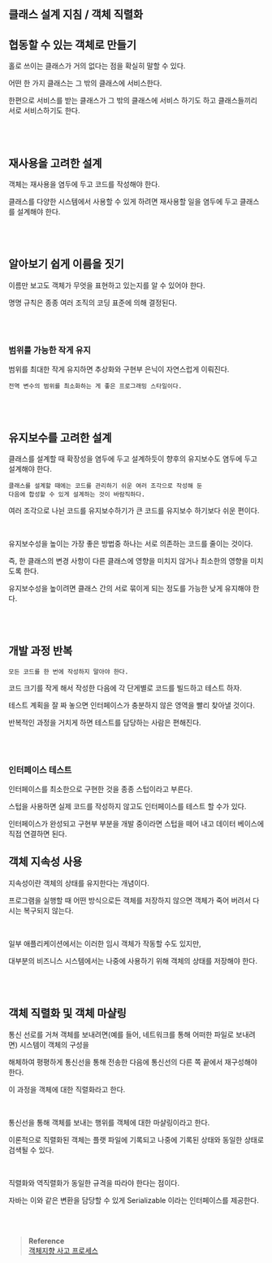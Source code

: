 ## 클래스 설계 지침 / 객체 직렬화



## 협동할 수 있는 객체로 만들기

홀로 쓰이는 클래스가 거의 없다는 점을 확실히 말할 수 있다.

어떤 한 가지 클래스는 그 밖의 클래스에 서비스한다.

한편으로 서비스를 받는 클래스가 그 밖의 클래스에 서비스 하기도 하고 클래스들끼리 서로 서비스하기도 한다.

<br/><br/>

## 재사용을 고려한 설계

객체는 재사용을 염두에 두고 코드를 작성해야 한다.

클래스를 다양한 시스템에서 사용할 수 있게 하려면 재사용할 일을 염두에 두고 클래스를 설계해야 한다.


<br/><br/>

## 알아보기 쉽게 이름을 짓기

이름만 보고도 객체가 무엇을 표현하고 있는지를 알 수 있어야 한다.

명명 규칙은 종종 여러 조직의 코딩 표준에 의해 결정된다.

<br/><br/>

### 범위를 가능한 작게 유지

범위를 최대한 작게 유지하면 추상화와 구현부 은닉이 자연스럽게 이뤄진다.

```
전역 변수의 범위를 최소화하는 게 좋은 프로그래밍 스타일이다.
```

<br/><br/>

## 유지보수를 고려한 설계

클래스를 설계할 때 확장성을 염두에 두고 설계하듯이 향후의 유지보수도 염두에 두고 설계해야 한다.

```
클래스를 설계할 때에는 코드를 관리하기 쉬운 여러 조각으로 작성해 둔 
다음에 합성할 수 있게 설계하는 것이 바람직하다.
```

여러 조각으로 나뉜 코드를 유지보수하기가 큰 코드를 유지보수 하기보다 쉬운 편이다.

<br/>

유지보수성을 높이는 가장 좋은 방법중 하나는 서로 의존하는 코드를 줄이는 것이다.

즉, 한 클래스의 변경 사항이 다른 클래스에 영향을 미치지 않거나 최소한의 영향을 미치도록 한다.

유지보수성을 높이려면 클래스 간의 서로 묶이게 되는 정도를 가능한 낮게 유지해야 한다.

<br/><br/>

## 개발 과정 반복

```
모든 코드를 한 번에 작성하지 말아야 한다.
```

코드 크기를 작게 해서 작성한 다음에 각 단게별로 코드를 빌드하고 테스트 하자.

테스트 계획을 잘 짜 놓으면 인터페이스가 충분하지 않은 영역을 빨리 찾아낼 것이다.

반복적인 과정을 거치게 하면 테스트를 담당하는 사람은 편해진다.

<br/><br/>

### 인터페이스 테스트

인터페이스를 최소한으로 구현한 것을 종종 스텁이라고 부른다.

스텁을 사용하면 실제 코드를 작성하지 않고도 인터페이스를 테스트 할 수가 있다.

인터페이스가 완성되고 구현부 부분을 개발 중이라면 스텁을 떼어 내고 데이터 베이스에 직접 연결하면 된다.

## 객체 지속성 사용

지속성이란 객체의 상태를 유지한다는 개념이다.

프로그램을 실행할 때 어떤 방식으로든 객체를 저장하지 않으면 객체가 죽어 버려서 다시는 복구되지 않는다.

<br/>

일부 애플리케이션에서는 이러한 임시 객체가 작동할 수도 있지만, 

대부분의 비즈니스 시스템에서는 나중에 사용하기 위해 객체의 상태를 저장해야 한다.

<br/><br/>

## 객체 직렬화 및 객체 마샬링

통신 선로를 거쳐 객체를 보내려면(예를 들어, 네트워크를 통해 어떠한 파일로 보내려면) 시스템이 
객체의 구성을 

해체하여 평평하게 통신선을 통해 전송한 다음에 통신선의 다른 쪽 끝에서 재구성해야 한다. 

이 과정을 객체에 대한 직렬화라고 한다.

<br/>

통신선을 통해 객체를 보내는 행위를 객체에 대한 마샬링이라고 한다.

이론적으로 직렬화된 객체는 플랫 파일에 기록되고 나중에 기록된 상태와 동일한 상태로 검색될 수 있다.

<br/>

직렬화와 역직렬화가 동일한 규격을 따라야 한다는 점이다.

자바는 이와 같은 변환을 담당할 수 있게 Serializable 이라는 인터페이스를 제공한다.


<br/><br/>

>**Reference** 
> <br/> [객체지향 사고 프로세스](http://www.yes24.com/Product/Goods/90688759)